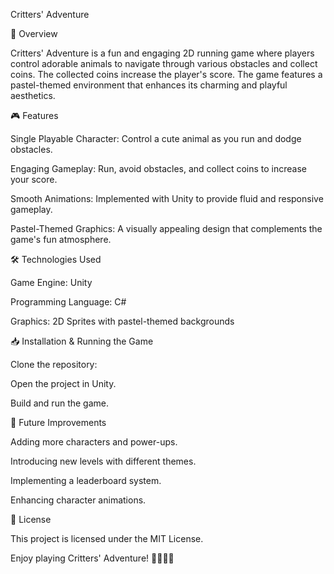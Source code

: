 Critters' Adventure

🐾 Overview

Critters' Adventure is a fun and engaging 2D running game where players control adorable animals to navigate through various obstacles and collect coins. The collected coins increase the player's score. The game features a pastel-themed environment that enhances its charming and playful aesthetics.

🎮 Features

Single Playable Character: Control a cute animal as you run and dodge obstacles.

Engaging Gameplay: Run, avoid obstacles, and collect coins to increase your score.

Smooth Animations: Implemented with Unity to provide fluid and responsive gameplay.

Pastel-Themed Graphics: A visually appealing design that complements the game's fun atmosphere.

🛠️ Technologies Used

Game Engine: Unity

Programming Language: C#

Graphics: 2D Sprites with pastel-themed backgrounds

📥 Installation & Running the Game

Clone the repository:

Open the project in Unity.

Build and run the game.

🚀 Future Improvements

Adding more characters and power-ups.

Introducing new levels with different themes.

Implementing a leaderboard system.

Enhancing character animations.

📜 License

This project is licensed under the MIT License.

Enjoy playing Critters' Adventure! 🐰🐱🐶🐼

